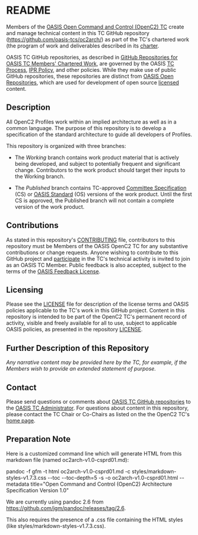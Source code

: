 # README

Members of the [OASIS Open Command and Control (OpenC2) TC](https://www.oasis-open.org/committees/openc2/) create and manage 
technical content in this TC GitHub repository (https://github.com/oasis-tcs/oc2arch/) as part of the TC's chartered work (the program of 
work and deliverables described in its [charter](https://www.oasis-open.org/committees/openc2/charter.php).

OASIS TC GitHub repositories, as described in [GitHub Repositories for OASIS TC Members' Chartered Work](https://www.oasis-open.org/resources/tcadmin/github-repositories-for-oasis-tc-members-chartered-work), 
are governed by the OASIS [TC Process](https://www.oasis-open.org/policies-guidelines/tc-process), 
[IPR Policy](https://www.oasis-open.org/policies-guidelines/ipr), and other policies. While they make use of public GitHub repositories, 
these repositories are distinct from [OASIS Open Repositories](https://www.oasis-open.org/resources/open-repositories), which are used 
for development of open source [licensed](https://www.oasis-open.org/resources/open-repositories/licenses) content.

## Description

All OpenC2 Profiles work within an implied architecture as well as in a common language. The purpose of this repository is to develop a
specification of the standard architecture to guide all developers of Profiles.

This repository is organized with three branches:

 * The *_Working_* branch contains work product 
 material that is actively being developed, and 
 subject to potentially frequent and significant 
 change. Contributors to the work product should 
 target their inputs to the Working branch.

 * The *_Published_* branch contains TC-approved 
[Committee Specification](https://www.oasis-open.org/policies-guidelines/oasis-defined-terms-2018-05-22#dCommitteeSpec) (CS) or [OASIS Standard](https://www.oasis-open.org/policies-guidelines/oasis-defined-terms-2018-05-22#dOASISstandard) (OS) 
versions of the work product. Until the first CS 
is approved, the Published branch will not contain 
a complete version of the work product.

## Contributions

As stated in this repository's [CONTRIBUTING](https://github.com/oasis-tcs/oc2arch/blob/master/CONTRIBUTING.md) file, contributors to this repository 
must be Members of the OASIS OpenC2 TC for any substantive contributions or change requests.  Anyone wishing to contribute to this GitHub project 
and [participate](https://www.oasis-open.org/join/participation-instructions) in the TC's technical activity is invited to join as an OASIS TC Member. 
Public feedback is also accepted, subject to the terms of the [OASIS Feedback License](https://www.oasis-open.org/policies-guidelines/ipr#appendixa). 

## Licensing

Please see the [LICENSE](https://github.com/oasis-tcs/oc2arch/blob/master/LICENSE.md) file for description of the license terms and OASIS policies applicable 
to the TC's work in this GitHub project. Content in this repository is intended to be part of the OpenC2 TC's permanent record of activity, visible 
and freely available for all to use, subject to applicable OASIS policies, as presented in the repository 
[LICENSE](https://github.com/oasis-tcs/oc2arch/blob/master/LICENSE.md). 

## Further Description of this Repository

*Any narrative content may be provided here by the TC, for example, if the Members wish to provide an extended statement of purpose.*

## Contact

Please send questions or comments about [OASIS TC GitHub repositories](https://www.oasis-open.org/resources/tcadmin/github-repositories-for-oasis-tc-members-chartered-work) to 
the [OASIS TC Administrator](mailto:tc-admin@oasis-open.org).  For questions about content in this repository, please contact the TC Chair or 
Co-Chairs as listed on the the OpenC2 TC's [home page](https://www.oasis-open.org/committees/openc2/).

## Preparation Note

Here is a customized command line which will generate HTML from this markdown file (named oc2arch-v1.0-csprd01.md):

pandoc -f gfm -t html oc2arch-v1.0-csprd01.md -c styles/markdown-styles-v1.7.3.css --toc --toc-depth=5 -s -o oc2arch-v1.0-csprd01.html --metadata title="Open Command and Control (OpenC2) Architecture Specification Version 1.0"

We are currently using pandoc 2.6 from https://github.com/jgm/pandoc/releases/tag/2.6.

This also requires the presence of a .css file containing the HTML styles (like styles/markdown-styles-v1.7.3.css).

